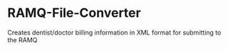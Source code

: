 # RAMQ-File-Converter
Creates dentist/doctor billing  information in XML format for submitting to the RAMQ
